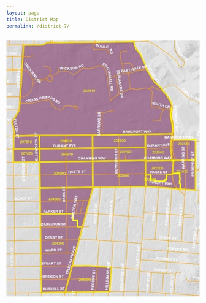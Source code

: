 ```yaml
---
layout: page
title: District Map
permalink: /district-7/
---
```


<div style="background-color: #ddd; width: 100%; overflow: contain; background: radial-gradient(#bbb, #ddd, #eee); border-radius: 10pt;">
    <img alt="District 7 map" src="/assets/img/d7.png" style="display: block; margin: auto;" />
</div>
